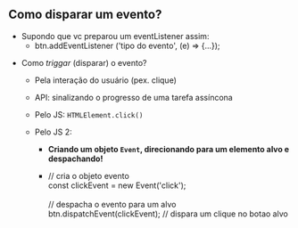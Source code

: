 ## Como disparar um evento?

- Supondo que vc preparou um eventListener assim:
    - <div class="blockOfCode">
        btn.addEventListener ('tipo do evento', (e) => {...});</br>
</div>

- Como *triggar* (disparar) o evento?
    
    - Pela interação do usuário (pex. clique)
    
    - API: sinalizando o progresso de uma tarefa assíncona
    
    - Pelo JS: `HTMLElement.click()`
    
    - Pelo JS 2:
        - **Criando um objeto `Event`, direcionando para um elemento alvo e despachando!**

        - <div class="blockOfCode">
            // cria o objeto evento </br>
            const clickEvent = new Event('click');</br> 
            </br>
            // despacha o evento para um alvo</br>
            btn.dispatchEvent(clickEvent); // dispara um clique no botao alvo
        </div>
